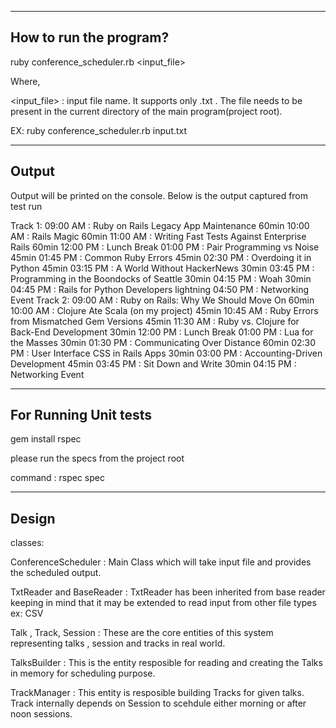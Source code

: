 -----------------------------------
How to run the program?
-----------------------------------

ruby conference_scheduler.rb <input_file>

Where,

<input_file> : input file name. It supports only .txt . The file needs to be present in the current directory of the main program(project root).

EX: ruby conference_scheduler.rb input.txt

-----------------------------------
Output 
-----------------------------------

Output will be printed on the console. Below is the output captured from test run

Track 1:
09:00 AM : Ruby on Rails Legacy App Maintenance 60min
10:00 AM : Rails Magic 60min
11:00 AM : Writing Fast Tests Against Enterprise Rails 60min
12:00 PM : Lunch Break
01:00 PM : Pair Programming vs Noise 45min
01:45 PM : Common Ruby Errors 45min
02:30 PM : Overdoing it in Python 45min
03:15 PM : A World Without HackerNews 30min
03:45 PM : Programming in the Boondocks of Seattle 30min
04:15 PM : Woah 30min
04:45 PM : Rails for Python Developers lightning
04:50 PM : Networking Event
Track 2:
09:00 AM : Ruby on Rails: Why We Should Move On 60min
10:00 AM : Clojure Ate Scala (on my project) 45min
10:45 AM : Ruby Errors from Mismatched Gem Versions 45min
11:30 AM : Ruby vs. Clojure for Back-End Development 30min
12:00 PM : Lunch Break
01:00 PM : Lua for the Masses 30min
01:30 PM : Communicating Over Distance 60min
02:30 PM : User Interface CSS in Rails Apps 30min
03:00 PM : Accounting-Driven Development 45min
03:45 PM : Sit Down and Write 30min
04:15 PM : Networking Event

--------------------------------------------------
For Running Unit tests
--------------------------------------------------
gem install rspec

please run the specs from the project root

command : rspec spec

-------------------------------------------------
Design
-------------------------------------------------

classes:

ConferenceScheduler : Main Class which will take input file and provides the scheduled output.

TxtReader and BaseReader : TxtReader has been inherited from base reader keeping in mind that it may be extended to read input from other file types ex: CSV

Talk , Track, Session : These are the core entities of this system representing talks , session and tracks in real world.

TalksBuilder : This is the entity resposible for reading and creating the Talks in memory for scheduling purpose.

TrackManager : This entity is resposible building Tracks for given talks. Track internally depends on Session to scehdule either morning or after noon sessions.